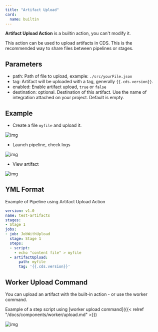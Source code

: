 ```yaml
---
title: "Artifact Upload"
card: 
  name: builtin
---
```


**Artifact Upload Action** is a builtin action, you can't modify it.

This action can be used to upload artifacts in CDS. This is the recommended way to share files between pipelines or stages.

## Parameters
* path: Path of file to upload, example: `./src/yourFile.json`
* tag: Artifact will be uploaded with a tag, generally `{{.cds.version}}`.
* enabled: Enable artifact upload, `true` or `false`
* destination: optional. Destination of this artifact. Use the name of integration attached on your project. Default is empty.

## Example

* Create a file `myfile` and upload it.

![img](../images/artifact-upload-job.png)


* Launch pipeline, check logs

![img](../images/artifact-upload-logs.png?width=500px)

* View artifact

![img](../images/artifact-upload-view-artifact.png)

## YML Format

Example of Pipeline using Artifact Upload Action

```yml
version: v1.0
name: test-artifacts
stages:
- Stage 1
jobs:
- job: JobWithUpload
  stage: Stage 1
  steps:
  - script:
    - echo "content file" > myfile
  - artifactUpload:
      path: myfile
      tag: '{{.cds.version}}'
```

## Worker Upload Command

You can upload an artifact with the built-in action - or use the worker command.

Example of a step script using [worker upload command]({{< relref "/docs/components/worker/upload.md" >}})

![img](../images/artifact-worker-upload.png)